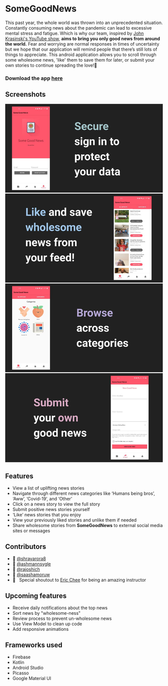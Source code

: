 # SomeGoodNews
This past year, the whole world was thrown into an unprecedented situation.
Constantly consuming news about the pandemic can lead to excessive mental stress and fatigue.
Which is why our team, inspired by [John Krasinski's YouTube show](https://www.youtube.com/channel/UCOe_y6KKvS3PdIfb9q9pGug), **aims to bring you only good news from around the world.**
Fear and worrying are normal responses in times of uncertainty but we hope that our application will remind people that there’s still lots of things to appreciate.
This android application allows you to scroll through some wholesome news, 'like' them to save them for later, or submit your own stories to continue spreading the love!:revolving_hearts:

### Download the app [here](https://github.com/shrayarora8/SomeGoodNews/raw/master/SomeGoodNews.apk)

## Screenshots
![](imgs/feature1.jpg)
![](imgs/feature2.jpg)
![](imgs/feature3.jpg)
![](imgs/feature4.jpg)

## Features
- View a list of uplifting news stories
- Navigate through different news categories like ‘Humans being bros’, ‘Aww’, ‘Covid-19’, and ‘Other’
- Click on a news story to view the full story
- Submit positive news stories yourself
- ‘Like’ news stories that you enjoy
- View your previously liked stories and unlike them if needed
- Share wholesome stories from **SomeGoodNews** to external social media sites or messages

## Contributors
- :man: [ @shrayarora8](https://github.com/shrayarora8)
- :man: [ @ashmannsygle](https://github.com/ashmannsyngle)
- :woman: [ @rajoshich](https://github.com/rajoshich)
- :woman: [ @saashamoruw](https://github.com/saashamoruw)
- :purple_heart: &nbsp; Special shoutout to [Eric Chee](https://github.com/echeeUW) for being an amazing instructor

## Upcoming features
- Receive daily notifications about the top news
- Sort news by "wholesome-ness"
- Review process to prevent un-wholesome news
- Use View Model to clean up code
- Add responsive animations

## Frameworks used
- Firebase
- Kotlin
- Android Studio
- Picasso
- Google Material UI
